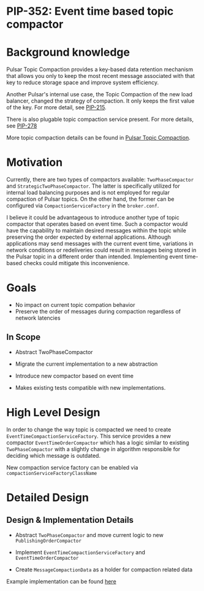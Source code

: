 # PIP-352: Event time based topic compactor

# Background knowledge

Pulsar Topic Compaction provides a key-based data retention mechanism that allows you only to keep the most recent message associated with that key to reduce storage space and improve system efficiency.

Another Pulsar's internal use case, the Topic Compaction of the new load balancer, changed the strategy of compaction. It only keeps the first value of the key. For more detail, see [PIP-215](https://github.com/apache/pulsar/issues/18099).

There is also plugable topic compaction service present. For more details, see [PIP-278](https://github.com/apache/pulsar/pull/20624) 

More topic compaction details can be found in [Pulsar Topic Compaction](https://pulsar.apache.org/docs/en/concepts-topic-compaction/).

# Motivation

Currently, there are two types of compactors
available: `TwoPhaseCompactor` and `StrategicTwoPhaseCompactor`. The latter
is specifically utilized for internal load balancing purposes and is not
employed for regular compaction of Pulsar topics. On the other hand, the
former can be configured via `CompactionServiceFactory` in the
`broker.conf`.

I believe it could be advantageous to introduce another type of topic
compactor that operates based on event time. Such a compactor would have
the capability to maintain desired messages within the topic while
preserving the order expected by external applications. Although
applications may send messages with the current event time, variations in
network conditions or redeliveries could result in messages being stored in
the Pulsar topic in a different order than intended. Implementing event
time-based checks could mitigate this inconvenience.

# Goals
* No impact on current topic compation behavior
* Preserve the order of messages during compaction regardless of network latencies 

## In Scope
* Abstract TwoPhaseCompactor 

* Migrate the current implementation to a new abstraction

* Introduce new compactor based on event time

* Makes existing tests compatible with new implementations.


# High Level Design

In order to change the way topic is compacted we need to create `EventTimeCompactionServiceFactory`. This service provides a new 
compactor `EventTimeOrderCompactor` which has a logic similar to existing `TwoPhaseCompactor` with a slightly change in algorithm responsible for
deciding which message is outdated.

New compaction service factory can be enabled via `compactionServiceFactoryClassName`

# Detailed Design

## Design & Implementation Details

* Abstract `TwoPhaseCompactor` and move current logic to new `PublishingOrderCompactor`

* Implement `EventTimeCompactionServiceFactory` and `EventTimeOrderCompactor`

* Create `MessageCompactionData` as a holder for compaction related data

Example implementation can be found [here](https://github.com/apache/pulsar/pull/22517/files)
